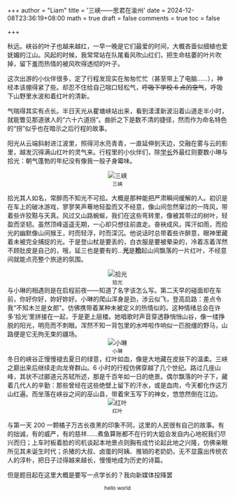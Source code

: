 +++
author = "Liam"
title = '三峡——思君在渝州'
date = 2024-12-08T23:36:19+08:00
math = true 
draft = false
comments = true
toc = false

+++

秋远。峡谷的叶子也越来越红，一早一晚是它们最爱的时间，大概吝啬似细植也爱妩媚的江山。风起的时候，我常常站在队尾看风吹山红们，把生命枯萎的叶片吹掉，留下羞而热情的被风吹得透彻的叶子。

这次出游的小伙伴很多，定了行程发现实在匆匆忙忙（甚至带上了电脑……），神经本该绷得紧了些。却忍不住给自己喘口轻松气，~~呼吸下学校 6 点的空气~~，呼吸下山野里水波和着红叶的清新。

气喘得其实有点长。半日天光从瞿塘峡站出来，看到漾漾新波沿着山道走半小时，就能瞥见那道骇人的“六十六道拐”。曲折之下是数不清的捷径，然而作为命名特色的“拐”似乎也在暗示之后行程的故事。

阳光从云端斜射进江波里，照得河水亮青青，一直延伸到天边，交融在雾与云的影里，越发沉得满山红叶的灵气来。行程里的小伙伴们，除[学长](https://chlzhong.org/post/a-new-old-play/)外最红则要数小琳与拾光：朝气蓬勃的年纪没有像我一般孑身霉味。
<div style="display: flex; justify-content: center; flex-direction: column; align-items: center;">
  <img src="/images/sanxia.png" alt="三峡" class="img-apple">
  <small style="text-align: center;">三峡</small>
</div>

拾光其人如名，常醉而不知光不可拾。大概是那种能把严肃瞬间缓解的人。初识是在车上的破冰游戏，寥寥笑声蓦地轻盈而又不经意，像山间忽然窜过的一阵风，带着些许狡黠与天真。风过又山路蜿蜒，我们在这些弯转里，像被其带过的树叶，轻盈而坚韧。虽然顶峰遥遥无期，一心却只想往前直走。奋袂成风，挥汗如雨，而拾光的幽默像山间猴王，时而轻浮，时而深沉。他说话时总带着些许醉意，眼神里藏着未被完全捕捉的光。于是登山杖是要丢的，白衣服是要被晕染的，冷着冻着浑然不顾肚皮是自己的，哦，延三也是要有的…**光**是**拾**起山间飘落的一片红叶，不经意间就能点亮整个旅途的氛围。

<div style="display: flex; justify-content: center; flex-direction: column; align-items: center;">
  <img src="/images/shiguang.png" alt="拾光" class="img-apple">
  <small style="text-align: center;">拾光</small>
</div>
与小琳的相遇则是在启程前夜——知道了名字该怎么写。第二天早的碰面却在车前，你好你好，妳好妳好。小琳的爬山浑身是劲，涉云似飞，登高启路：差点令我“不知木兰是女郎”。仿佛携带着某种未被定义的热情似的。这种情绪总会在许多‘拾光’里拼接在一起，于是更上层楼。她唱歌时声音穿透静悄悄山谷，像一缕挣脱的阳光，明亮而不刺眼。浑然不知一背包里的水哗啦作响似一匹脱缰的野马，山路便是它无拘无束的疆场。
<div style="display: flex; justify-content: center; flex-direction: column; align-items: center;">
  <img src="/images/xiaolin.png" alt="小琳" class="img-apple">
  <small style="text-align: center;">小琳</small>
</div>
冬日的峡谷正慢慢褪去夏日的绿意，红叶如血，像是大地藏在皮肤下的温柔。三峡之巅出来后继续走向龙脊群山。6 小时的行程仿佛穿越了几个世纪。路过几座山峰，其状不过郦道元苏轼所述，那是千百年如一日的绝景。偶尔飘落的叶子下，藏着几代人的辛勤：那些曾经在这些绝壁上留下的汗水，或是血肉，今天都化作这万山红遍。而坐落在峡谷之间的巫山县，带着宋玉写下的神女，悠悠然倒在江边。

<div style="display: flex; justify-content: center; flex-direction: column; align-items: center;">
  <img src="/images/red_c.jpg" alt="红叶" class="img-apple">
  <small style="text-align: center;">红叶</small>
</div>

与第一天 200 一颗橘子万古长夜黑的印象不同，这里的人民很有自己的故事。有的拙诚，有的威严，有的慈祥……煮鱼算账都不在行的大姐会发自内心地祝我们尽兴而归；上车时板着脸的司机谈起本地景点则胸有成竹论起此地之兴隆，仿佛亲眼所见其未诞生时代；杀猪的大叔、卤蛋的阿姨、推销的老奶奶，无不显露出传统农人的淳朴，把日子过得越来越长，慢慢地成为历史的诗篇。

但是题目起在这里大概是要写一点学长的？我向新媒体投降罢

<div style="display: flex; justify-content: center; flex-direction: column; align-items: center;">
  <img src="/images/hs.jpg" alt="" class="img-apple">
  <small style="text-align: center;">hello world</small>
</div>